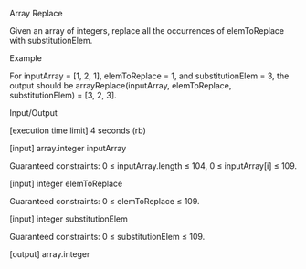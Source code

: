 Array Replace

Given an array of integers, replace all the occurrences of elemToReplace with substitutionElem.

Example

For inputArray = [1, 2, 1], elemToReplace = 1, and substitutionElem = 3, the output should be
arrayReplace(inputArray, elemToReplace, substitutionElem) = [3, 2, 3].

Input/Output

[execution time limit] 4 seconds (rb)

[input] array.integer inputArray

Guaranteed constraints:
0 ≤ inputArray.length ≤ 104,
0 ≤ inputArray[i] ≤ 109.

[input] integer elemToReplace

Guaranteed constraints:
0 ≤ elemToReplace ≤ 109.

[input] integer substitutionElem

Guaranteed constraints:
0 ≤ substitutionElem ≤ 109.

[output] array.integer